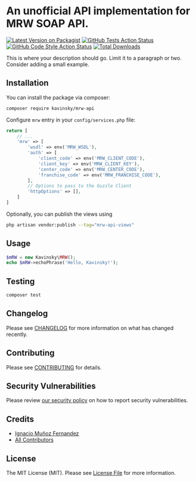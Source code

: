 # An unofficial API implementation for MRW SOAP API.

[![Latest Version on Packagist](https://img.shields.io/packagist/v/kavinsky/mrw-api.svg?style=flat-square)](https://packagist.org/packages/kavinsky/mrw-api)
[![GitHub Tests Action Status](https://img.shields.io/github/actions/workflow/status/kavinsky/mrw-api/run-tests.yml?branch=main&label=tests&style=flat-square)](https://github.com/kavinsky/mrw-api/actions?query=workflow%3Arun-tests+branch%3Amain)
[![GitHub Code Style Action Status](https://img.shields.io/github/actions/workflow/status/kavinsky/mrw-api/fix-php-code-style-issues.yml?branch=main&label=code%20style&style=flat-square)](https://github.com/kavinsky/mrw-api/actions?query=workflow%3A"Fix+PHP+code+style+issues"+branch%3Amain)
[![Total Downloads](https://img.shields.io/packagist/dt/kavinsky/mrw-api.svg?style=flat-square)](https://packagist.org/packages/kavinsky/mrw-api)

This is where your description should go. Limit it to a paragraph or two. Consider adding a small example.

## Installation

You can install the package via composer:

```bash
composer require kavinsky/mrw-api
```

Configure `mrw` entry in your `config/services.php` file:

```php
return [
    // ...
    'mrw' => [
        'wsdl' => env('MRW_WSDL'),
        'auth' => [
            'client_code' => env('MRW_CLIENT_CODE'),
            'client_key' => env('MRW_CLIENT_KEY'),
            'center_code' => env('MRW_CENTER_CODE'),
            'franchise_code' => env('MRW_FRANCHISE_CODE'),
        ],
        // Options to pass to the Guzzle Client
        'httpOptions' => [],
    ]
]
```

Optionally, you can publish the views using

```bash
php artisan vendor:publish --tag="mrw-api-views"
```

## Usage

```php
$mRW = new Kavinsky\MRW();
echo $mRW->echoPhrase('Hello, Kavinsky!');
```

## Testing

```bash
composer test
```

## Changelog

Please see [CHANGELOG](CHANGELOG.md) for more information on what has changed recently.

## Contributing

Please see [CONTRIBUTING](CONTRIBUTING.md) for details.

## Security Vulnerabilities

Please review [our security policy](../../security/policy) on how to report security vulnerabilities.

## Credits

- [Ignacio Muñoz Fernandez](https://github.com/kavinsky)
- [All Contributors](../../contributors)

## License

The MIT License (MIT). Please see [License File](LICENSE.md) for more information.
